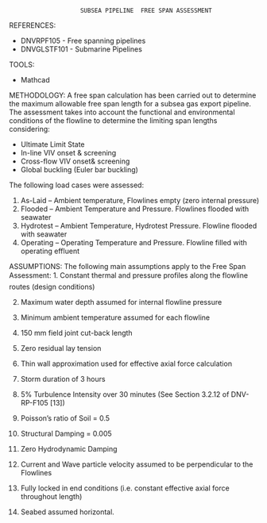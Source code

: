                         SUBSEA PIPELINE  FREE SPAN ASSESSMENT

REFERENCES:
- DNVRPF105 - Free spanning pipelines
- DNVGLSTF101 - Submarine Pipelines

TOOLS:
- Mathcad

METHODOLOGY:
A free span calculation has been carried out to determine the maximum allowable free span length  for a subsea gas export pipeline.
The assessment takes into account the functional and environmental conditions of the flowline to determine the limiting span lengths considering:

- Ultimate Limit State
- In-line VIV onset & screening
- Cross-flow VIV onset& screening
- Global buckling (Euler bar buckling)

The following load cases were assessed:
1. As-Laid – Ambient temperature, Flowlines empty (zero internal pressure)
2. Flooded – Ambient Temperature and Pressure. Flowlines flooded with seawater
3. Hydrotest – Ambient Temperature, Hydrotest Pressure. Flowline flooded with seawater
4. Operating – Operating Temperature and Pressure. Flowline filled with operating effluent

ASSUMPTIONS:
The following main assumptions apply to the Free Span Assessment: 
1. Constant thermal and pressure profiles along the flowline routes (design conditions)

2. Maximum water depth assumed for internal flowline pressure

3. Minimum ambient temperature assumed for each flowline

4. 150 mm field joint cut-back length

5. Zero residual lay tension

6. Thin wall approximation used for effective axial force calculation

7. Storm duration of 3 hours 

8. 5% Turbulence Intensity over 30 minutes (See Section 3.2.12 of DNV-RP-F105 [13])

9. Poisson’s ratio of Soil = 0.5

10. Structural Damping = 0.005 

11. Zero Hydrodynamic Damping 

12. Current and Wave particle velocity assumed to be perpendicular to the Flowlines

13. Fully locked in end conditions (i.e. constant effective axial force throughout length)

14. Seabed assumed horizontal.